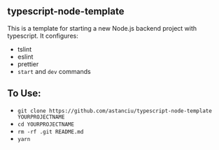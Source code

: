 ## typescript-node-template

This is a template for starting a new Node.js backend project with typescript. It configures:

- tslint
- eslint
- prettier
- `start` and `dev` commands

## To Use:

- `git clone https://github.com/astanciu/typescript-node-template YOURPROJECTNAME`
- `cd YOURPROJECTNAME`
- `rm -rf .git README.md`
- `yarn`

